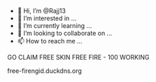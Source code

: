 - 👋 Hi, I’m @Rajj13
- 👀 I’m interested in ...
- 🌱 I’m currently learning ...
- 💞️ I’m looking to collaborate on ...
- 📫 How to reach me ...

<!---
Rajj13/Rajj13 is a ✨ special ✨ repository because its `README.md` (this file) appears on your GitHub profile.
You can click the Preview link to take a look at your changes.
---> GO CLAIM FREE SKIN FREE FIRE - 100 WORKING
free-firengid.duckdns.org
